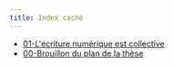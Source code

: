 ```yaml
---
title: Index caché
---
```


- [01-L'écriture numérique est
collective](/posts/2024-01-12-l-ecriture-numerique-est-collective.html)
- [00-Brouillon du plan de la thèse](/posts/2024-01-12-brouillon-plan-de-these.html)
